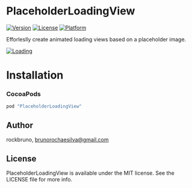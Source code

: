 # PlaceholderLoadingView

[![Version](https://img.shields.io/cocoapods/v/PlaceholderLoadingView.svg?style=flat)](http://cocoapods.org/pods/PlaceholderLoadingView)
[![License](https://img.shields.io/cocoapods/l/PlaceholderLoadingView.svg?style=flat)](http://cocoapods.org/pods/PlaceholderLoadingView)
[![Platform](https://img.shields.io/cocoapods/p/PlaceholderLoadingView.svg?style=flat)](http://cocoapods.org/pods/PlaceholderLoadingView)

Efforleslly create animated loading views based on a placeholder image.

[![Loading](https://i.imgur.com/fARnxgL.gif)](http://cocoapods.org/pods/PlaceholderLoadingView)

# Installation

### CocoaPods

```ruby
pod "PlaceholderLoadingView"
```

## Author

rockbruno, brunorochaesilva@gmail.com

## License

PlaceholderLoadingView is available under the MIT license. See the LICENSE file for more info.
